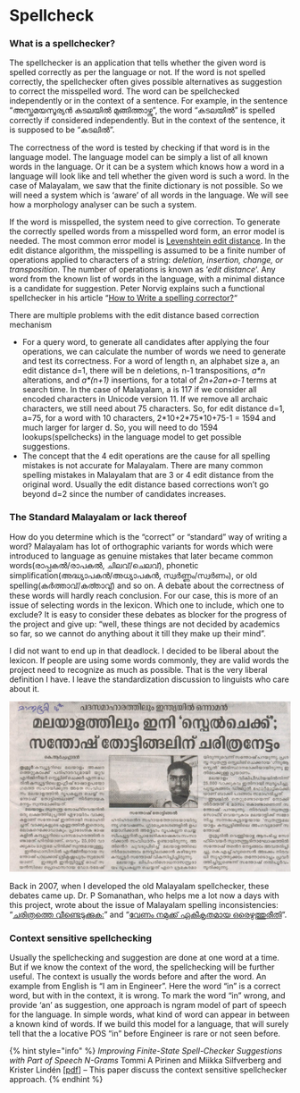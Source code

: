 # Spellcheck

### What is a spellchecker? <a id="what-is-a-spellchecker"></a>

The spellchecker is an application that tells whether the given word  is spelled correctly as per the language or not. If the word is not  spelled correctly, the spellchecker often gives possible alternatives as  suggestion to correct the misspelled word. The word can be spellchecked  independently or in the context of a sentence. For example, in the  sentence “അസ്തമയസൂര്യൻ കടലയിൽ മുങ്ങിത്താഴ്ന്നു”, the word “കടലയിൽ” is  spelled correctly if considered independently. But in the context of the  sentence, it is supposed to be “കടലിൽ”.

The correctness of the word is tested by checking if that word is in  the language model. The language model can be simply a list of all known  words in the language. Or it can be a system which knows how a word in a  language will look like and tell whether the given word is such a word.  In the case of Malayalam, we saw that the finite dictionary is not  possible. So we will need a system which is ‘aware’ of all words in the  language. We will see how a morphology analyser can be such a system.

If the word is misspelled, the system need to give correction. To  generate the correctly spelled words from a misspelled word form, an  error model is needed. The most common error model is [Levenshtein edit distance](https://en.wikipedia.org/wiki/Levenshtein_distance).  In the edit distance algorithm, the misspelling is assumed to be a  finite number of operations applied to characters of a string: _deletion, insertion, change, or transposition_. The number of operations is known as ‘_edit distance_‘.  Any word from the known list of words in the language, with a minimal  distance is a candidate for suggestion. Peter Norvig explains such a  functional spellchecker in his article “[How to Write a spelling corrector?](https://norvig.com/spell-correct.html)“

There are multiple problems with the edit distance based correction mechanism

* For a query word, to generate all candidates after applying the four operations, we can calculate the number of words we need to generate and test its correctness. For a word of length n, an alphabet size a, an edit distance d=1, there will be n deletions, n-1 transpositions, _a\*n_ alterations, and _a\*\(n+1\)_ insertions, for a total of _2n+2an+a-1_ terms at search time. In the case of Malayalam, a is 117 if we consider all encoded characters in Unicode version 11. If we remove all archaic characters, we still need about 75 characters. So, for edit distance d=1, a=75, for a word with 10 characters, 2\*10+2\*75\*10+75-1 = 1594 and much larger for larger d. So, you will need to do 1594 lookups\(spellchecks\) in the language model to get possible suggestions.
* The concept that the 4 edit operations are the cause for all spelling mistakes is not accurate for Malayalam. There are many common spelling mistakes in Malayalam that are 3 or 4 edit distance from the original word. Usually the edit distance based corrections won’t go beyond d=2 since the number of candidates increases.

### The Standard Malayalam or lack thereof <a id="the-standard-malayalam-or-lack-thereof"></a>

How do you determine which is the “correct” or “standard” way of  writing a word? Malayalam has lot of orthographic variants for words  which were introduced to language as genuine mistakes that later became  common words\(രാപ്പകൽ/രാപകൽ, ചിലവ്/ചെലവ്\), phonetic  simplification\(അദ്ധ്യാപകൻ/അധ്യാപകൻ, സ്വർണ്ണം/സ്വർണം\), or old  spelling\(കർത്താവ്/കൎത്താവു്\) and so on. A debate about the correctness  of these words will hardly reach conclusion. For our case, this is more  of an issue of selecting words in the lexicon. Which one to include,  which one to exclude? It is easy to consider these debates as blocker  for the progress of the project and give up: “well, these things are not  decided by academics so far, so we cannot do anything about it till  they make up their mind”.

I did not want to end up in that deadlock. I decided to be liberal  about the lexicon. If people are using some words commonly, they are  valid words the project need to recognize as much as possible. That is  the very liberal definition I have. I leave the standardization  discussion to linguists who care about it.

![The news report from Mathrubhumi daily in 2007 about my old spelling checker](../.gitbook/assets/image%20%289%29.png)

Back in 2007, when I developed the old Malayalam spellchecker, these  debates came up.  Dr. P Somanathan, who helps me a lot now a days with  this project, wrote about the issue of Malayalam spelling  inconsistencies: “[ചരിത്രത്തെ വീണ്ടെടുക്കുക:](http://www.chintha.com/node/3003)” and “[വേണം നമുക്ക് ഏകീകൃതമായ ഒരെഴുത്തുരീതി](http://chintha.com/node/2967)“.

### Context sensitive spellchecking <a id="context-sensitive-spellchecking"></a>

Usually the spellchecking and suggestion are done at one word at a time. But if we know the context of the word, the spellchecking will be further useful. The context is usually the words before and after the word. An example from English is “I am in Engineer”. Here the word “in” is a correct word, but with in the context, it is wrong. To mark the word “in” wrong, and provide ‘an’ as suggestion, one approach is ngram model of part of speech for the language. In simple words, what kind of word can appear in between a known kind of words. If we build this model for a language, that will surely tell that the a locative POS “in” before Engineer is rare or not seen before.

{% hint style="info" %}
_Improving Finite-State Spell-Checker Suggestions with Part of Speech N-Grams_ Tommi A Pirinen and Miikka Silfverberg and Krister Lindén \[[pdf](http://citeseerx.ist.psu.edu/viewdoc/download?doi=10.1.1.302.9371&rep=rep1&type=pdf)\] – This paper discuss the context sensitive spellchecker approach.
{% endhint %}

